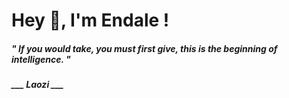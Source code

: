 <h1 title="head"> Hey 👋, I'm Endale !</h1>

**<h5><i>" If you would take, you must first give, this is the beginning of intelligence. "</i></h5>**

*<b>___ Laozi ___</b>*
